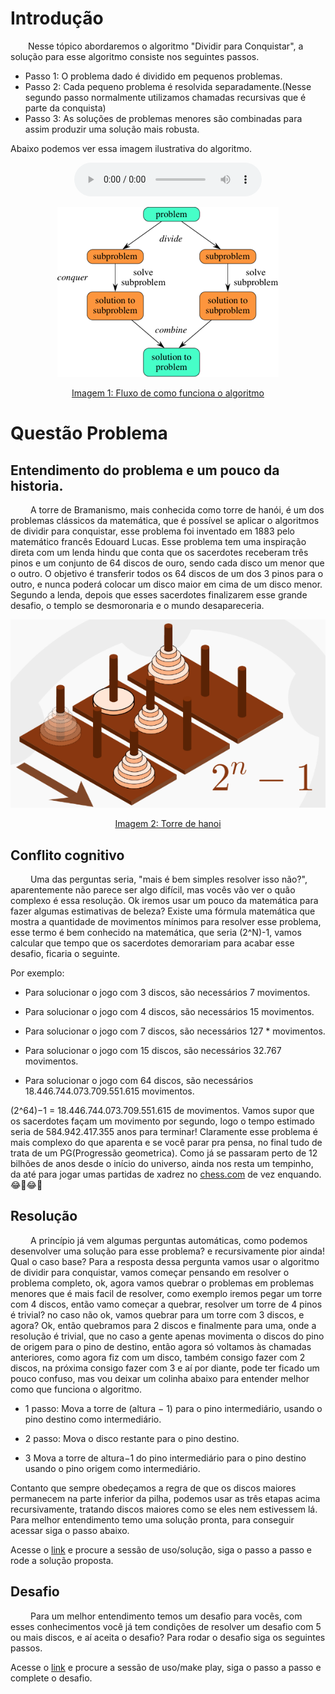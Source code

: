 # Introdução
&emsp;&emsp;Nesse tópico abordaremos o algoritmo "Dividir para Conquistar", a solução para esse algoritmo consiste nos seguintes passos.
 
  * Passo 1: O problema dado é dividido em pequenos problemas.
  * Passo 2: Cada pequeno problema é resolvida separadamente.(Nesse segundo passo normalmente utilizamos chamadas recursivas que é  parte da conquista)
  * Passo 3: As soluções de problemas menores são combinadas para assim produzir uma solução mais robusta.
 
Abaixo podemos ver essa imagem ilustrativa do algoritmo.


<center>

<audio controls>
  <source src="https://github.com/projeto-de-algoritmos/D-C-Apre-DC/blob/gh-pages/assets/audios/fluxo.m4a?raw=true" type="audio/mpeg">
</audio>

</center>


<center>

![](https://raw.githubusercontent.com/projeto-de-algoritmos/D-C-Apre-DC/gh-pages/images/fluxo.png)

[Imagem 1: Fluxo de como funciona o algoritmo](https://raw.githubusercontent.com/projeto-de-algoritmos/D-C-Apre-DC/gh-pages/images/fluxo.png)

</center>


# Questão Problema

## Entendimento do problema e um pouco da historia.


&emsp;&emsp; A torre de Bramanismo, mais conhecida como torre de hanói, é um dos problemas clássicos da matemática, que é possível se aplicar o algoritmos de dividir para conquistar, esse problema foi inventado em 1883 pelo matemático francês Edouard Lucas. Esse problema tem uma inspiração direta com um lenda hindu que conta que os sacerdotes receberam três pinos e um conjunto de 64 discos de ouro, sendo cada disco um menor que o outro. O objetivo é transferir todos os 64 discos de um dos 3 pinos para o outro, e nunca poderá colocar um disco maior em cima de um disco menor. Segundo a lenda, depois que esses sacerdotes finalizarem esse grande desafio, o templo se desmoronaria e o mundo desapareceria. 

<center>

![](https://raw.githubusercontent.com/projeto-de-algoritmos/D-C-Apre-DC/gh-pages/images/Torre-de-hanoi.png)

[Imagem 2: Torre de hanoi](https://raw.githubusercontent.com/projeto-de-algoritmos/D-C-Apre-DC/gh-pages/images/Torre-de-hanoi.png)

</center>

## Conflito cognitivo

&emsp;&emsp; Uma das perguntas seria, "mais é bem simples resolver isso não?", aparentemente não parece ser algo difícil, mas vocês vão ver o quão complexo é essa resolução. Ok iremos usar um pouco da matemática para fazer algumas estimativas de beleza? Existe uma fórmula matemática que mostra a quantidade de movimentos mínimos para resolver esse problema, esse termo é bem conhecido na matemática, que seria (2^N)-1, vamos calcular que tempo que os sacerdotes demorariam para acabar esse desafio, ficaria o seguinte. 

Por exemplo:
* Para solucionar o jogo com 3 discos, são necessários 7 movimentos.

* Para solucionar o jogo com 4 discos, são necessários 15 movimentos.
* Para solucionar o jogo com 7 discos, são necessários 127 * movimentos.
* Para solucionar o jogo com 15 discos, são necessários 32.767 movimentos.
* Para solucionar o jogo com 64 discos, são necessários 18.446.744.073.709.551.615 movimentos.

(2^64)−1 =  18.446.744.073.709.551.615 de movimentos. Vamos supor que os sacerdotes façam um movimento por segundo, logo o tempo estimado seria de 584.942.417.355  anos para terminar! Claramente esse problema é mais complexo do que aparenta e se você parar pra pensa, no final tudo de trata de um PG(Progressão geometrica). Como  já  se  passaram  perto  de  12 bilhões  de anos  desde  o  início  do  universo, ainda  nos  resta  um  tempinho, da até para jogar umas partidas de xadrez no [chess.com](chess.com) de vez enquando. 😂🤣😂🤣


## Resolução
 
&emsp;&emsp; A princípio já vem algumas perguntas automáticas, como podemos desenvolver uma solução para esse problema? e recursivamente pior ainda! Qual o caso base? Para a resposta dessa pergunta vamos usar o algoritmo de dividir para conquistar, vamos começar pensando em resolver o problema completo, ok, agora vamos quebrar o problemas em problemas menores que é mais facil de resolver, como exemplo iremos pegar um torre com 4 discos, então vamo começar a quebrar, resolver um torre de 4 pinos é trivial? no caso não ok, vamos quebrar para um torre com 3 discos, e agora? Ok, então quebramos para 2 discos e finalmente para uma, onde a resolução é trivial, que no caso a gente apenas movimenta o discos do pino de origem para o pino de destino, então agora só voltamos às chamadas anteriores, como agora fiz com um disco, também consigo fazer com 2 discos, na próxima consigo fazer com 3 e aí por diante, pode ter ficado um pouco confuso, mas vou deixar um colinha abaixo para entender melhor como que funciona o algoritmo.
 
* 1 passo: Mova a torre de (altura − 1) para o pino intermediário, usando o pino destino como intermediário.
 
* 2 passo: Mova o disco restante para o pino destino.
 
* 3 Mova a torre de altura−1 do pino intermediário para o pino destino usando o pino origem como intermediário.
 
Contanto que sempre obedeçamos a regra de que os discos maiores permanecem na parte inferior da pilha, podemos usar as três etapas acima recursivamente, tratando discos maiores como se eles nem estivessem lá. Para melhor entendimento temo uma solução pronta, para conseguir acessar siga o passo abaixo.
 
Acesse o [link](https://github.com/projeto-de-algoritmos/D-C-Apre-DC) e procure a sessão de uso/solução, siga o passo a passo e rode a solução proposta.
 
## Desafio
 
 
&emsp;&emsp; Para um melhor entendimento temos um desafio para vocês, com esses conhecimentos você já tem condições de resolver um desafio com 5 ou mais discos, e aí aceita o desafio? Para rodar o desafio siga os seguintes passos.
 
Acesse o [link](https://github.com/projeto-de-algoritmos/D-C-Apre-DC) e procure a sessão de uso/make play, siga o passo a passo e complete o desafio.

